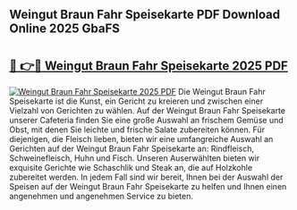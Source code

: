## Weingut Braun Fahr Speisekarte PDF Download Online 2025 GbaFS

# <h2><a href="http://gc5faa.nevu.top/?p=Weingut+Braun+Fahr+Speisekarte">🔗 👉🔴 Weingut Braun Fahr Speisekarte 2025 PDF</a></h2>

[![Weingut Braun Fahr Speisekarte 2025 PDF](https://i.imgur.com/dBaPXMq.png)](http://gc5faa.nevu.top/?p=Weingut+Braun+Fahr+Speisekarte)
Die Weingut Braun Fahr Speisekarte ist die Kunst, ein Gericht zu kreieren und zwischen einer Vielzahl von Gerichten zu wählen. Auf der Weingut Braun Fahr Speisekarte unserer Cafeteria finden Sie eine große Auswahl an frischem Gemüse und Obst, mit denen Sie leichte und frische Salate zubereiten können. Für diejenigen, die Fleisch lieben, bieten wir eine umfangreiche Auswahl an Gerichten auf der Weingut Braun Fahr Speisekarte an: Rindfleisch, Schweinefleisch, Huhn und Fisch. Unseren Auserwählten bieten wir exquisite Gerichte wie Schaschlik und Steak an, die auf Holzkohle zubereitet werden. In jedem Fall sind wir bereit, Ihnen bei der Auswahl der Speisen auf der Weingut Braun Fahr Speisekarte zu helfen und Ihnen einen angenehmen und angenehmen Service zu bieten.
